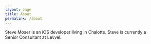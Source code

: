 ```yaml
---
layout: page
title: About
permalink: /about
---
```


Steve Moser is an iOS developer living in Chalotte. Steve is currently a Senior Consultant at Levvel.